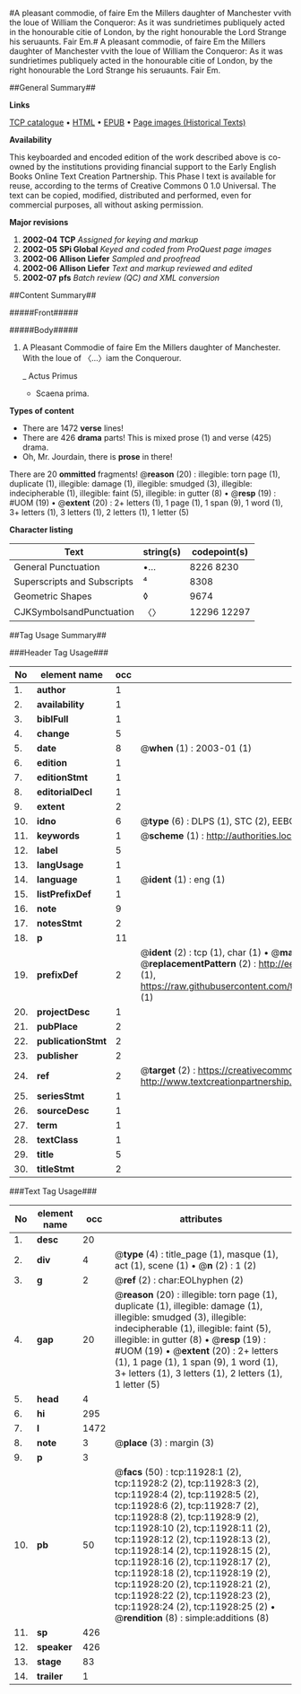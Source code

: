 #A pleasant commodie, of faire Em the Millers daughter of Manchester vvith the loue of William the Conqueror: As it was sundrietimes publiquely acted in the honourable citie of London, by the right honourable the Lord Strange his seruaunts. Fair Em.#
A pleasant commodie, of faire Em the Millers daughter of Manchester vvith the loue of William the Conqueror: As it was sundrietimes publiquely acted in the honourable citie of London, by the right honourable the Lord Strange his seruaunts.
Fair Em.

##General Summary##

**Links**

[TCP catalogue](http://www.ota.ox.ac.uk/tcp/)  • 
[HTML](http://tei.it.ox.ac.uk/tcp/Texts-HTML/free/A21/A21328.html)  • 
[EPUB](http://tei.it.ox.ac.uk/tcp/Texts-EPUB/free/A21/A21328.epub) • 
[Page images (Historical Texts)](https://data.historicaltexts.jisc.ac.uk/view?pubId=eebo-99846931e&pageId=eebo-99846931e-11928-1)

**Availability**

This keyboarded and encoded edition of the
	       work described above is co-owned by the institutions
	       providing financial support to the Early English Books
	       Online Text Creation Partnership. This Phase I text is
	       available for reuse, according to the terms of Creative
	       Commons 0 1.0 Universal. The text can be copied,
	       modified, distributed and performed, even for
	       commercial purposes, all without asking permission.

**Major revisions**

1. __2002-04__ __TCP__ *Assigned for keying and markup*
1. __2002-05__ __SPi Global__ *Keyed and coded from ProQuest page images*
1. __2002-06__ __Allison Liefer__ *Sampled and proofread*
1. __2002-06__ __Allison Liefer__ *Text and markup reviewed and edited*
1. __2002-07__ __pfs__ *Batch review (QC) and XML conversion*

##Content Summary##

#####Front#####

#####Body#####

1. A Pleasant Commodie of faire Em the Millers daughter of Manchester. With the loue of 〈…〉iam the Conquerour.

    _ Actus Primus

      * Scaena prima.

**Types of content**

  * There are 1472 **verse** lines!
  * There are 426 **drama** parts! This is mixed prose (1) and verse (425) drama.
  * Oh, Mr. Jourdain, there is **prose** in there!

There are 20 **ommitted** fragments! 
 @__reason__ (20) : illegible: torn page (1), duplicate (1), illegible: damage (1), illegible: smudged (3), illegible: indecipherable (1), illegible: faint (5), illegible: in gutter (8)  •  @__resp__ (19) : #UOM (19)  •  @__extent__ (20) : 2+ letters (1), 1 page (1), 1 span (9), 1 word (1), 3+ letters (1), 3 letters (1), 2 letters (1), 1 letter (5)

**Character listing**


|Text|string(s)|codepoint(s)|
|---|---|---|
|General Punctuation|•…|8226 8230|
|Superscripts             and Subscripts|⁴|8308|
|Geometric Shapes|◊|9674|
|CJKSymbolsandPunctuation|〈〉|12296 12297|

##Tag Usage Summary##

###Header Tag Usage###

|No|element name|occ|attributes|
|---|---|---|---|
|1.|__author__|1||
|2.|__availability__|1||
|3.|__biblFull__|1||
|4.|__change__|5||
|5.|__date__|8| @__when__ (1) : 2003-01 (1)|
|6.|__edition__|1||
|7.|__editionStmt__|1||
|8.|__editorialDecl__|1||
|9.|__extent__|2||
|10.|__idno__|6| @__type__ (6) : DLPS (1), STC (2), EEBO-CITATION (1), PROQUEST (1), VID (1)|
|11.|__keywords__|1| @__scheme__ (1) : http://authorities.loc.gov/ (1)|
|12.|__label__|5||
|13.|__langUsage__|1||
|14.|__language__|1| @__ident__ (1) : eng (1)|
|15.|__listPrefixDef__|1||
|16.|__note__|9||
|17.|__notesStmt__|2||
|18.|__p__|11||
|19.|__prefixDef__|2| @__ident__ (2) : tcp (1), char (1)  •  @__matchPattern__ (2) : ([0-9\-]+):([0-9IVX]+) (1), (.+) (1)  •  @__replacementPattern__ (2) : http://eebo.chadwyck.com/downloadtiff?vid=$1&page=$2 (1), https://raw.githubusercontent.com/textcreationpartnership/Texts/master/tcpchars.xml#$1 (1)|
|20.|__projectDesc__|1||
|21.|__pubPlace__|2||
|22.|__publicationStmt__|2||
|23.|__publisher__|2||
|24.|__ref__|2| @__target__ (2) : https://creativecommons.org/publicdomain/zero/1.0/ (1), http://www.textcreationpartnership.org/docs/. (1)|
|25.|__seriesStmt__|1||
|26.|__sourceDesc__|1||
|27.|__term__|1||
|28.|__textClass__|1||
|29.|__title__|5||
|30.|__titleStmt__|2||


###Text Tag Usage###

|No|element name|occ|attributes|
|---|---|---|---|
|1.|__desc__|20||
|2.|__div__|4| @__type__ (4) : title_page (1), masque (1), act (1), scene (1)  •  @__n__ (2) : 1 (2)|
|3.|__g__|2| @__ref__ (2) : char:EOLhyphen (2)|
|4.|__gap__|20| @__reason__ (20) : illegible: torn page (1), duplicate (1), illegible: damage (1), illegible: smudged (3), illegible: indecipherable (1), illegible: faint (5), illegible: in gutter (8)  •  @__resp__ (19) : #UOM (19)  •  @__extent__ (20) : 2+ letters (1), 1 page (1), 1 span (9), 1 word (1), 3+ letters (1), 3 letters (1), 2 letters (1), 1 letter (5)|
|5.|__head__|4||
|6.|__hi__|295||
|7.|__l__|1472||
|8.|__note__|3| @__place__ (3) : margin (3)|
|9.|__p__|3||
|10.|__pb__|50| @__facs__ (50) : tcp:11928:1 (2), tcp:11928:2 (2), tcp:11928:3 (2), tcp:11928:4 (2), tcp:11928:5 (2), tcp:11928:6 (2), tcp:11928:7 (2), tcp:11928:8 (2), tcp:11928:9 (2), tcp:11928:10 (2), tcp:11928:11 (2), tcp:11928:12 (2), tcp:11928:13 (2), tcp:11928:14 (2), tcp:11928:15 (2), tcp:11928:16 (2), tcp:11928:17 (2), tcp:11928:18 (2), tcp:11928:19 (2), tcp:11928:20 (2), tcp:11928:21 (2), tcp:11928:22 (2), tcp:11928:23 (2), tcp:11928:24 (2), tcp:11928:25 (2)  •  @__rendition__ (8) : simple:additions (8)|
|11.|__sp__|426||
|12.|__speaker__|426||
|13.|__stage__|83||
|14.|__trailer__|1||
